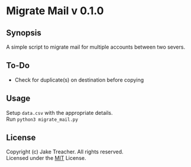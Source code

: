 # Migrate Mail v 0.1.0

## Synopsis

A simple script to migrate mail for multiple accounts between two severs.  

## To-Do
* Check for duplicate(s) on destination before copying

## Usage

Setup `data.csv` with the appropriate details.  
Run `python3 migrate_mail.py`

## License

Copyright (c) Jake Treacher. All rights reserved.  
Licensed under the [MIT](https://github.com/jaketreacher/migrate_mail/blob/master/LICENSE.txt) License.  
